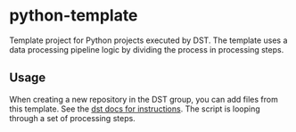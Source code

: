 # python-template

Template project for Python projects executed by DST. The template uses a data processing pipeline logic by dividing the process in processing steps.

## Usage
When creating a new repository in the DST group, you can add files from this template. See the [dst docs for instructions](https://docs.geodan.io/dst/python_template).
The script is looping through a set of processing steps. 



